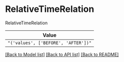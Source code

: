 # RelativeTimeRelation

RelativeTimeRelation

| **Value** |
| --------- |
| `"('values', ['BEFORE', 'AFTER'])"` |


[[Back to Model list]](../../../README.md#models-v2-link) [[Back to API list]](../../../README.md#documentation-for-api-endpoints) [[Back to README]](../../../README.md)
